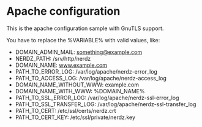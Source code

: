 Apache configuration
====================

This is the apache configuration sample with GnuTLS support.

You have to replace the %VARIABLE% with valid values, like: 
- DOMAIN_ADMIN_MAIL: something@example.com
- NERDZ_PATH: /srv/http/nerdz
- DOMAIN_NAME: www.example.com
- PATH_TO_ERROR_LOG: /var/log/apache/nerdz-error_log
- PATH_TO_ACCESS_LOG: /var/log/apache/nerdz-access_log
- DOMAIN_NAME_WITHOUT_WWW: example.com
- DOMAIN_NAME_WITH_WWW: %DOMAIN_NAME%
- PATH_TO_SSL_ERROR_LOG: /var/log/apache/nerdz-ssl-error_log
- PATH_TO_SSL_TRANSFER_LOG: /var/log/apache/nerdz-ssl-transfer_log
- PATH_TO_CERT: /etc/ssl/certs/nerdz.crt
- PATH_TO_CERT_KEY: /etc/ssl/private/nerdz.key
